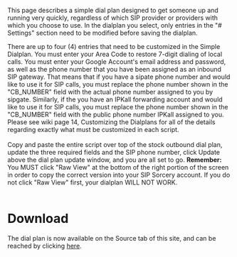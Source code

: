 This page describes a simple dial plan designed to get someone up and running very quickly, regardless of which SIP provider or providers with which you choose to use. In the dialplan you select, only entries in the "# Settings" section need to be modified before saving the dialplan.<p>

There are up to four (4) entries that need to be customized in the Simple Dialplan. You must enter your Area Code to restore 7-digit dialing of local calls. You must enter your Google Account's email address and password, as well as the phone number that you have been assigned as an inbound SIP gateway. That means that if you have a sipate phone number and would like to use it for SIP calls, you must replace the phone number shown in the "CB_NUMBER" field with the actual phone number assigned to you by sipgate. Similarly, if the you have an IPKall forwarding account and would like to use it for SIP calls, you must replace the phone number shown in the "CB_NUMBER" field with the public phone number IPKall assigned to you. Please see wiki page 14, Customizing the Dialplans for all of the details regarding exactly what must be customized in each script.<br>
<br>
Copy and paste the entire script over top of the stock outbound dial plan, update the three required fields and the SIP phone number, click Update above the dial plan update window, and you are all set to go. <b>Remember:</b> You MUST click "Raw View" at the bottom of the right portion of the screen in order to copy the correct version into your SIP Sorcery account. If you do not click "Raw View" first, your dialplan WILL NOT WORK.<br>
<br>
<h1>Download</h1>

The dial plan is now available on the Source tab of this site, and can be reached by clicking <a href='http://google-voice-sipsorcery-dialplans.googlecode.com/svn/trunk/SIP%20Sorcery%20Dial%20Plans/DialPlans/SimpleDialPlan'>here</a>.